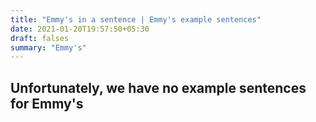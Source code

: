 ```yaml
---
title: "Emmy's in a sentence | Emmy's example sentences"
date: 2021-01-20T19:57:50+05:30
draft: falses
summary: "Emmy's"
---
```

## Unfortunately, we have no example sentences for Emmy's                 
